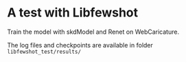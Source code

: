 # A test with Libfewshot
 Train the model with skdModel and Renet on WebCaricature.

 The log files and checkpoints are available in folder `libfewshot_test/results/`